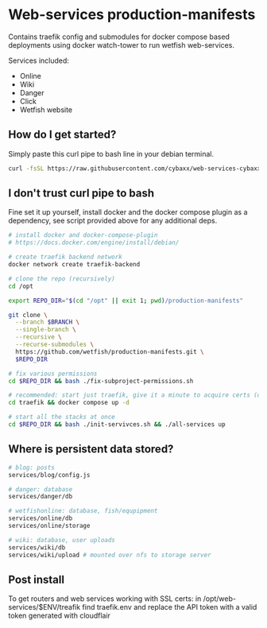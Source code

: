 # Web-services production-manifests 
Contains traefik config and submodules for docker compose based deployments using docker watch-tower to run wetfish web-services.

Services included:
- Online
- Wiki
- Danger
- Click
- Wetfish website

## How do I get started?
Simply paste this curl pipe to bash line in your debian terminal.
```bash
curl -fsSL https://raw.githubusercontent.com/cybaxx/web-services-cybaxx/refs/heads/main/util/wetfish-installer.sh | sudo bash

```

## I don't trust curl pipe to bash
Fine set it up yourself, install docker and the docker compose plugin as a dependency, see script provided above for any additional deps.

```bash
# install docker and docker-compose-plugin
# https://docs.docker.com/engine/install/debian/

# create traefik backend network
docker network create traefik-backend

# clone the repo (recursively)
cd /opt

export REPO_DIR="$(cd "/opt" || exit 1; pwd)/production-manifests"

git clone \
  --branch $BRANCH \
  --single-branch \
  --recursive \
  --recurse-submodules \
  https://github.com/wetfish/production-manifests.git \
  $REPO_DIR

# fix various permissions
cd $REPO_DIR && bash ./fix-subproject-permissions.sh

# recommended: start just traefik, give it a minute to acquire certs (or error out)
cd traefik && docker compose up -d

# start all the stacks at once
cd $REPO_DIR && bash ./init-servivces.sh && ./all-services up
```

## Where is persistent data stored?

```bash
# blog: posts
services/blog/config.js

# danger: database
services/danger/db

# wetfishonline: database, fish/equpipment
services/online/db
services/online/storage

# wiki: database, user uploads
services/wiki/db
services/wiki/upload # mounted over nfs to storage server
```

## Post install 
To get routers and web services working with SSL certs:
in /opt/web-services/$ENV/treafik find traefik.env and replace the API token with a valid token generated with cloudflair
